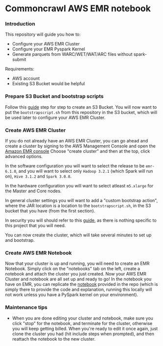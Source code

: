 # Commoncrawl AWS EMR notebook

### Introduction

This repository will guide you how to:
- Configure your AWS EMR Cluster
- Configure your EMR Pyspark Kernel
- Generate parquets from WARC/WET/WAT/ARC files without spark-submit

Requirements:
- AWS account
- Existing S3 Bucket would be helpful


### Prepare S3 Bucket and bootstrap scripts

Follow this [guide](https://docs.aws.amazon.com/AmazonS3/latest/user-guide/create-bucket.html) step for step to create an S3 Bucket. You will now want to put the `bootstrapscript.sh` from this repository in the S3 bucket, which will be used later to configure your AWS EMR Cluster.

### Create AWS EMR Cluster

If you do not already have an AWS EMR Cluster, you can go ahead and create a cluster by signing to the AWS Management Console and open the [Amazon EMR console](https://console.aws.amazon.com/elasticmapreduce/)
Choose "create cluster" and then at the top, click advanced options. 

In the software configuration you will want to select the release to be `emr-6.1.0`, and you will want to select only `Hadoop 3.2.1` (which Spark will run on),
`Hive 3.1.2` and `Spark 3.0.0`. 

In the hardware configuration you will want to select atleast `m5.xlarge` for the Master and Core nodes.

In general cluster settings you will want to add a "custom bootstrap action", where the JAR location is a location to the `bootstrapscript.sh`, in the S3 bucket that you have (from the first section).

In security you will should refer to this [guide](https://docs.aws.amazon.com/emr/latest/ManagementGuide/emr-gs-launch-sample-cluster.html), as there is nothing specific to this project that you will need.

You can now create the cluster, which will take several minutes to set up and bootstrap.

### Create AWS EMR Notebook

Now that your cluster is up and running, you will need to create an EMR Notebook. Simply click on the "notebooks" tab on the left, create a notebook and attach the cluster you just created.
Now your AWS EMR Cluster and notebook are all set up and ready to go! In the notebook you have on EMR, you can replicate the [notebook](./aws_emr_notebook.ipynb) provided in the repo (which is simply there to provide the code and explanation, running this locally will not work unless you have a PySpark kernel on your environment).


### Maintenance tips

- When you are done editing your cluster and notebook, make sure you click "stop" for the notebook, and terminate for the cluster, otherwise you will keep getting billed. When you're ready to edit it once again, just clone the cluster you had (hit include steps when prompted), and then reattach the notebook to the new cluster.
